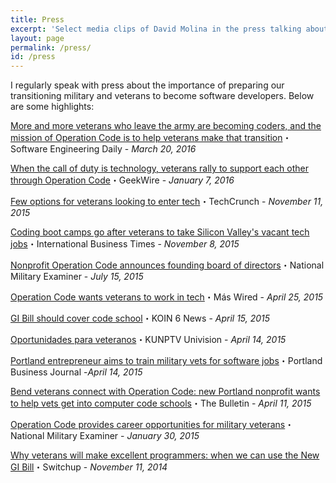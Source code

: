 ```yaml
---
title: Press
excerpt: 'Select media clips of David Molina in the press talking about the importance of preparing our transitioning military and veterans to become software developers.'
layout: page
permalink: /press/
id: /press
---
```


I regularly speak with press about the importance of preparing our transitioning military and veterans to become software developers. Below are some highlights:

[More and more veterans who leave the army are becoming coders, and the mission of Operation Code is to help veterans make that transition](http://softwareengineeringdaily.com/2016/03/20/helping-veterans-learn-code-david-molina/)・Software Engineering Daily - *March 20, 2016*

[When the call of duty is technology, veterans rally to support each other through Operation Code](http://www.geekwire.com/2016/call-duty-technology-veterans-rally-support-operation-code/)・GeekWire - *January 7, 2016*

[Few options for veterans looking to enter tech](http://techcrunch.com/2015/11/11/few-options-for-veterans-looking-to-enter-tech/)・TechCrunch - *November 11, 2015*

[Coding boot camps go after veterans to take Silicon Valley's vacant tech jobs](http://www.ibtimes.com/coding-boot-camps-go-after-veterans-take-silicon-valleys-vacant-tech-jobs-2174421
)・International Business Times - *November 8, 2015*

[Nonprofit Operation Code announces founding board of directors](http://www.examiner.com/article/non-profit-operation-code-announces-founding-board-of-directors?CID=examiner_alerts_article)・National Military Examiner - *July 15, 2015*

[Operation Code wants veterans to work in tech](http://www.maswired.com/operation-code-wants-veterans-to-work-in-tech/)・Más Wired - *April 25, 2015*

[GI Bill should cover code school](http://koin.com/2015/04/15/veteran-gi-bill-should-cover-code-school/)・KOIN 6 News - *April 15, 2015*

[Oportunidades para veteranos](http://kunptv.com/news/oportunidades-para-veteranos)・KUNPTV Univision - *April 14, 2015*

[Portland entrepreneur aims to train military vets for software jobs](http://www.bizjournals.com/portland/blog/techflash/2015/04/portland-entrepreneur-aims-to-train-military-vets.html)・Portland Business Journal -*April 14, 2015*

[Bend veterans connect with Operation Code: new Portland nonprofit wants to help vets get into computer code schools](http://www.bendbulletin.com/localstate/3053094-151/bend-vets-connect-with-operation-code#)・The Bulletin - *April 11, 2015*

[Operation Code provides career opportunities for military veterans](http://www.examiner.com/article/operation-code-provides-career-opportunities-for-military-veterans)・National Military Examiner - *January 30, 2015*

[Why veterans will make excellent programmers: when we can use the New GI Bill](https://www.switchup.org/blog/why-veterans-will-make-excellent-programmers)・Switchup - *November 11, 2014*
